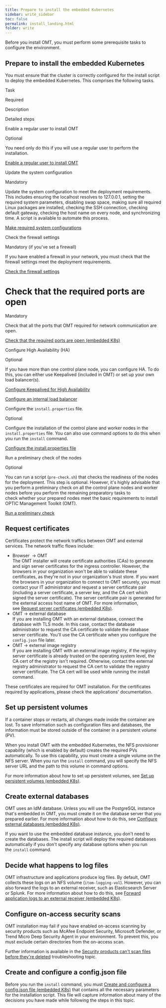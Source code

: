 ```yaml
---
title: Prepare to install the embedded Kubernetes
sidebar: write_sidebar
toc: false
permalink: install_landing.html
folder: write
---
```

Before you install OMT, you must perform some prerequisite tasks to configure the environment.

Prepare to install the embedded Kubernetes 
-------------------------------------------

You must ensure that the cluster is correctly configured for the install script to deploy the embedded Kubernetes. This comprises the following tasks.

Task

Required

Description

Detailed steps

Enable a regular user to install OMT

Optional

You need only do this if you will use a regular user to perform the installation.

[Enable a regular user to install OMT](/doc/OMT/24.1/AutoSudoInstall "Enable a regular user to install OMT")

Update the system configuration

Mandatory

Update the system configuration to meet the deployment requirements. This includes ensuring the localhost resolves to 127.0.0.1, setting the required system parameters, disabling swap space, making sure all required Linux packages are installed, checking the SSH connection, checking default gateway, checking the host name on every node, and synchronizing time. A script is available to automate this process. 

[Make required system configurations](/doc/OMT/24.1/EmbeddedK8sSystemConfig "Make required system configurations")

Check the firewall settings

Mandatory (if you've set a firewall)

If you have enabled a firewall in your network, you must check that the firewall settings meet the deployment requirements. 

[Check the firewall settings](/doc/OMT/24.1/CheckNetworkSetting "Check the firewall settings")

Check that the required ports are open
======================================

Mandatory

Check that all the ports that OMT required for network communication are open.

[Check that the required ports are open (embedded K8s)](/doc/OMT/24.1/OpenPortsEmbedded "Check that the required ports are open (embedded K8s)")

Configure High Availability (HA)

Optional

If you have more than one control plane node, you can configure HA. To do this, you can either use Keepalived (included in OMT) or set up your own load balancer(s).

[Configure Keepalived for High Availability](/doc/OMT/24.1/ConfigKeepalived "Configure Keepalived for High Availability")

[Configure an internal load balancer](/doc/OMT/24.1/ConfigureLB "Configure an internal load balancer")

Configure the `install.properties` file.

Optional

Configure the installation of the control plane and worker nodes in the `install.properties` file. You can also use command options to do this when you run the `install` command. 

[Configure the install.properties file](/doc/OMT/24.1/ConfigureInstallProperties "Configure the install.properties file")

Run a preliminary check of the nodes

Optional

You can run a script (`pre-check.sh`) that checks the readiness of the nodes for the deployment. This step is optional. However, it's highly advisable that you perform a preliminary check on all the control plane nodes and worker nodes before you perform the remaining preparatory tasks to check whether your prepared nodes meet the basic requirements to install OPTIC Management Toolkit (OMT). 

[Run a preliminary check](/doc/OMT/24.1/PrelimCheckInstall "Run a preliminary check")

Request certificates
--------------------

Certificates protect the network traffics between OMT and external services. The network traffic flows include:

*   Browser  -> OMT  
    The OMT installer will create certificate authorities (CAs) to generate and sign server certificates for the ingress controller. However, the browsers in your organization won't be able to validate these certificates, as they're not in your organization's trust store. If you want the browsers in your organization to connect to OMT securely, you must contact your IT administrator and request a server certificate pair (including a server certificate, a server key, and the CA cert which signed the server certificate). The server certificate pair is generated for the external access host name of OMT. For more information, see [Request server certificates (embedded K8s)](/doc/OMT/24.1/RequestCertificatesEmbedded "Request server certificates (embedded K8s)").
*   OMT -> external database  
    If you are installing OMT with an external database, connect the database with TLS mode. In this case, contact the database administrator to request the CA certificate to validate the database server certificate. You'll use the CA certificate when you configure the `config.json` file later.
*   OMT -> external image registry  
    If you are installing OMT with an external image registry, if the registry server certificate is already trusted on the operating system level, the CA cert of the registry isn't required. Otherwise, contact the external registry administrator to request the CA cert to validate the registry server certificate. The CA cert will be used while running the install command.

These certificates are required for OMT installation. For the certificates required by applications, please check the applications' documentation.

Set up persistent volumes
-------------------------

If a container stops or restarts, all changes made inside the container are lost. To save information such as configuration files and databases, the information must be stored outside of the container in a persistent volume (PV). 

When you install OMT with the embedded Kubernetes, the NFS provisioner capability (which is enabled by default) creates the required PVs automatically. To use this capability, you must create a single volume on the NFS server. When you run the `install` command, you will specify the NFS server URL and the path to this volume in command options.

For more information about how to set up persistent volumes, see [Set up persistent volumes (embedded K8s)](/doc/OMT/24.1/PreparePersistentVolumesEmbedded "Set up persistent volumes (embedded K8s)").

Create external databases
-------------------------

OMT uses an IdM database. Unless you will use the PostgreSQL instance that's embedded in OMT, you must create it on the database server that you prepared earlier. For more information about how to do this, see [Configure external databases (embedded K8s)](/doc/OMT/24.1/PrepareExternalDatabasesEmbedded "Configure external databases (embedded K8s)").

If you want to use the embedded database instance, you don't need to create the databases. The install script will deploy the required databases automatically if you don't specify any database options when you run the `install` command.

Decide what happens to log files
--------------------------------

OMT infrastructure and applications produce log files. By default, OMT collects these logs on an NFS volume (`itom-logging-vol`). However, you can also forward the logs to an external receiver, such as Elasticsearch Server or Splunk. For more information about how to do this, see [Forward application logs to an external receiver (embedded K8s)](/doc/OMT/24.1/MountLogsEmbedded "Forward application logs to an external receiver (embedded K8s)").

Configure on-access security scans
----------------------------------

OMT installation may fail if you have enabled on-access scanning by security products such as McAfee Endpoint Security, Microsoft Defender, or Trend Micro Deep Security Agent in your environment. To prevent this, you must exclude certain directories from the on-access scan.

Further information is available in the [Security products can't scan files before they're deleted](/doc/OMT/24.1/McafeeCannotScanFilesDeleted "Security products can't scan files before they're deleted") troubleshooting topic.

Create and configure a config.json file
---------------------------------------

Before you run the `install` command, you must [Create and configure a config.json file (embedded K8s)](/doc/OMT/24.1/ConfigureConfigJsonEmbedded "Create and configure a config.json file (embedded K8s)") that contains all the necessary parameters for the installation script. This file will capture information about many of the decisions you have made while following the steps in this topic.
